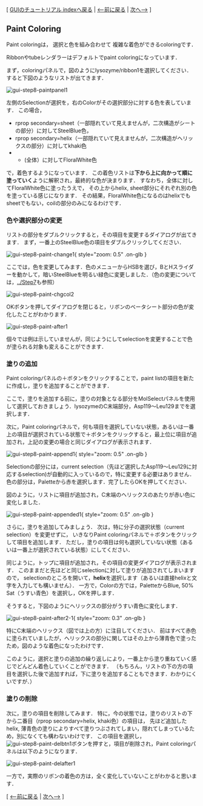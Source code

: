 [ [GUIのチュートリアル indexへ戻る](../../../Documents/GUIのチュートリアル(CueMol2)/) |
[&lt;--前に戻る](../../../Documents/GUIのチュートリアル(CueMol2)/Step7) |
[次へ--&gt;](../../../Documents/GUIのチュートリアル(CueMol2)/Step9) ]

## Paint Coloring
Paint coloringは，
選択と色を組み合わせて
複雑な着色ができるcoloringです．

Ribbonやtubeレンダラーはデフォルトでpaint coloringになっています．

まず，coloringパネルで，図のようにlysozyme/ribbon1を選択してください．
すると下図のようなリストが出てきます．


![gui-step8-paintpanel1](../../../assets/images/Documents/GUIのチュートリアル(CueMol2)/Step8/gui-step8-paintpanel1.png)


左側のSelectionが選択を，右のColorがその選択部分に対する色を表しています．
この場合，

*  rprop secondary=sheet（一部隠れていて見えませんが，二次構造がシートの部分）に対してSteelBlue色，
*  rprop secondary=helix（一部隠れていて見えませんが，二次構造がヘリックスの部分）に対してkhaki色
*  * (全体）に対してFloralWhite色

で，着色するようになっています．
この着色リストは**下から上に向かって順に塗っていく**ように解釈され，最終的な色が決まります．
すなわち，全体に対してFloralWhite色に塗ったうえで，
その上からhelix, sheet部分にそれぞれ別の色を塗っている感じになります．
その結果，FloralWhite色になるのはhelixでもsheetでもない，coilの部分のみになるわけです．

### 色や選択部分の変更
リストの部分をダブルクリックすると，その項目を変更するダイアログが出てきます．
まず，一番上のSteelBlue色の項目をダブルクリックしてください．

![gui-step8-paint-change1](../../../assets/images/Documents/GUIのチュートリアル(CueMol2)/Step8/gui-step8-paint-change1.png){ style="zoom: 0.5" .on-glb }

ここでは，色を変更してみます．色のメニューからHSBを選び，BとHスライダーを動かして，暗いSteelBlueを明るい緑色に変更しました．（色の変更については，[../Step7](../../../Documents/GUIのチュートリアル(CueMol2)/Step7)も参照）

![gui-step8-paint-chgcol2](../../../assets/images/Documents/GUIのチュートリアル(CueMol2)/Step8/gui-step8-paint-chgcol2.png)

OKボタンを押してダイアログを閉じると，リボンのベータシート部分の色が変化したことがわかります．

![gui-step8-paint-after1](../../../assets/images/Documents/GUIのチュートリアル(CueMol2)/Step8/gui-step8-paint-after1.png)

個々では例は示していませんが，同じようにしてselectionを変更することで色が塗られる対象も変えることができます．

### 塗りの追加
Paint coloringパネルの＋ボタンをクリックすることで，paint listの項目を新たに作成し，塗りを追加することができます．

ここで，塗りを追加する前に，塗りの対象となる部分をMolSelectパネルを使用して選択しておきましょう．lysozymeのC末端部分，Asp119〜Leu129までを選択します．

次に，Paint coloringパネルで，何も項目を選択していない状態，あるいは一番上の項目が選択されている状態で＋ボタンをクリックすると，最上位に項目が追加され，上記の変更の場合と同じダイアログが表示されます．

![gui-step8-paint-append1](../../../assets/images/Documents/GUIのチュートリアル(CueMol2)/Step8/gui-step8-paint-append1.png){ style="zoom: 0.5" .on-glb }

Selectionの部分には，current selection（先ほど選択したAsp119〜Leu129に対応するselection)が自動的に入っているので，特に変更する必要はありません．
色の部分は，Paletteから赤を選択します．完了したらOKを押してください．

図のように，リストに項目が追加され，C末端のヘリックスのあたりが赤い色に変化しました．

![gui-step8-paint-appended1](../../../assets/images/Documents/GUIのチュートリアル(CueMol2)/Step8/gui-step8-paint-appended1.png){ style="zoom: 0.5" .on-glb }


さらに，塗りを追加してみましょう．
次は，特に分子の選択状態（current selection）を変更せずに，
いきなりPaint coloringパネルで＋ボタンをクリックして項目を追加します．
ただし，塗りの項目は何も選択していない状態（あるいは一番上が選択されている状態）にしてください．

同じように，トップに項目が追加され，その項目の変更ダイアログが表示されます．
このままだと先ほどと同じselectionに対して塗りが追加されてしまいますので，
selectionのところを開いて，**helix**を選択します（あるいは直接helixと文字を入力しても構いません）．
一方で，Colorの方では，PaletteからBlue, 50% Sat（うすい青色）を選択し，OKを押します．

そうすると，下図のようにヘリックスの部分がうすい青色に変化します．

![gui-step8-paint-after2-1](../../../assets/images/Documents/GUIのチュートリアル(CueMol2)/Step8/gui-step8-paint-after2-1.png){ style="zoom: 0.3" .on-glb }

特にC末端のヘリックス（図では上の方）に注目してください．
前はすべて赤色に塗られていましたが，ヘリックスの部分に関してはその上から薄青色で塗ったため，図のような着色になったわけです．

このように，選択と塗りの追加の繰り返しにより，一番上から塗り重ねていく感じでどんどん着色していくことができます．
（もちろん，リストの下の方の項目を選択した後で追加すれば，下に塗りを追加することもできます．わかりにくいですが．）

### 塗りの削除

次に，塗りの項目を削除してみます．
特に，今の状態では，塗りのリストの下から二番目（rprop secondary=helix, khaki色）の項目は，
先ほど追加したhelix, 薄青色の塗りによりすべて塗りつぶされてしまい，隠れてしまっているため，別になくても構わないわけです．
この項目を選択し，![gui-step8-paint-delbtn1](../../../assets/images/Documents/GUIのチュートリアル(CueMol2)/Step8/gui-step8-paint-delbtn1.png)ボタンを押すと，項目が削除され，Paint coloringパネルは以下のようになります．

![gui-step8-paint-delafter1](../../../assets/images/Documents/GUIのチュートリアル(CueMol2)/Step8/gui-step8-paint-delafter1.png)

一方で，実際のリボンの着色の方は，全く変化していないことがわかると思います．

[ [&lt;--前に戻る](../../../Documents/GUIのチュートリアル(CueMol2)/Step7) |
[次へ--&gt;](../../../Documents/GUIのチュートリアル(CueMol2)/Step9) ]